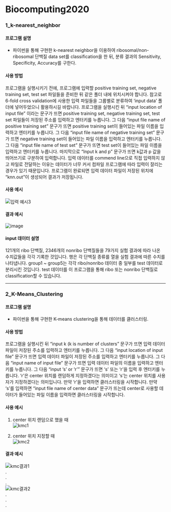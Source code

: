 # Biocomputing2020

### 1_k-nearest_neighbor

#### 프로그램 설명
- 파이썬을 통해 구현한 k-nearest neighbor을 이용하여 ribosomal/non-ribosomal 단백질 data set를 classification을 한 뒤, 분류 결과의 Sensitivity, Specificity, Accuracy를 구한다.

#### 사용 방법
 프로그램을 실행시키기 전에, 프로그램에 입력할 positive training set, negative training set, test set 파일들을 준비한 뒤 같은 폴더 내에 위치시켜야 합니다. 참고로 6-fold cross validation에 사용한 입력 파일들을 그룹별로 분류하여 ‘input data’ 폴더에 넣어두었으니 활용하시길 바랍니다.
프로그램을 실행시킨 뒤 “input location of input file” 이라는 문구가 뜨면 positive training set, negative training set, test set 파일들이 저장된 주소를 입력하고 엔터키를 누릅니다. 그 다음 “input file name of positive training set” 문구가 뜨면 positive training set이 들어있는 파일 이름을 입력하고 엔터키를 누릅니다. 그 다음 “input file name of negative training set” 문구가 뜨면 negative training set이 들어있는 파일 이름을 입력하고 엔터키를 누릅니다. 그 다음 “input file name of test set” 문구가 뜨면 test set이 들어있는 파일 이름을 입력하고 엔터키를 누릅니다. 마지막으로 “Input k and p” 문구가 뜨면 k값과 p 값을 띄어쓰기로 구분하여 입력합니다. 
입력 데이터를 commend line으로 직접 입력하지 않고 파일로 전달하는 이유는 데이터가 너무 커서 컴파일 프로그램에 따라 입력이 잘리는 경우가 있기 때문입니다.
프로그램이 완료되면 입력 데이터 파일이 저장된 위치에 “knn.out”이 생성되어 결과가 저장됩니다.

#### 사용 예시
![입력 예시3](https://user-images.githubusercontent.com/55964775/93007213-31aa3700-f5a1-11ea-8e23-0153f8df19cb.JPG)

#### 결과 예시
![image](https://user-images.githubusercontent.com/55964775/93007255-e3496800-f5a1-11ea-8dac-3ac9237f9cf0.png)

#### input 데이터 설명
121개의 ribo 단백질, 2346개의 nonribo 단백질들을 79가지 실험 결과에 따라 나온 수치값들을 각각 기록한 것입니다. 행은 각 단백질 종류를 열을 실험 결과에 따른 수치를 나타냅니다. group1 ~ group5는 각각 ribo/nonribo 데이터 중 일부를 test 데이터로 분리시킨 것입니다. test 데이터를 이 프로그램을 통해 ribo 또는 nonribo 단백질로 classification할 수 있습니다.

***

### 2_K-Means_Clustering

#### 프로그램 설명
- 파이썬을 통해 구현한 K-means clustering을 통해 데이터를 클러스터링.

#### 사용 방법
프로그램을 실행시킨 뒤 “input k (k is number of clusters” 문구가 뜨면 입력 데이터 파일이 저장된 주소를 입력하고 엔터키를 누릅니다. 그 다음 “input location of input file” 문구가 뜨면 입력 데이터 파일이 저장된 주소를 입력하고 엔터키를 누릅니다. 그 다음 “input name of input file” 문구가 뜨면 입력 데이터 파일의 이름을 입력하고 엔터키를 누릅니다. 그 다음 “input ‘s’ or ‘r’” 문구가 뜨면 ‘s’ 또는 ‘r’을 입력 후 엔터키를 누릅니다. ‘r’은 center 위치를 랜덤하게 지정하겠다는 의미이고 ‘s’는 center 위치를 사용자가 지정하겠다는 의미입니다. 만약 ‘r’을 입력하면 클러스터링을 시작합니다. 만약 ‘s’를 입력하면 “input file name of center data” 문구가 뜨는데 center로 사용할 데이터가 들어있는 파일 이름을 입력하면 클러스터링을 시작합니다. 

#### 사용 예시

1. center 위치 랜덤으로 했을 때<br>
![kmc1](https://user-images.githubusercontent.com/55964775/89909172-bc59e800-dc29-11ea-8015-bb6acd9915d5.jpg)


2. center 위치 지정할 때<br>
![kmc2](https://user-images.githubusercontent.com/55964775/89909262-d693c600-dc29-11ea-8aac-c746ff6a1318.jpg)

#### 결과 예시
![kmc결과1](https://user-images.githubusercontent.com/55964775/90325248-2b319b00-dfb4-11ea-8f4a-ee3e1fa5cd47.JPG)<br>
      .<br>
      .<br>
      .<br>
![kmc결과2](https://user-images.githubusercontent.com/55964775/90325249-2d93f500-dfb4-11ea-9e1e-fa7a83beca67.JPG)<br>
      .<br>
      .<br>
      .<br>

  
